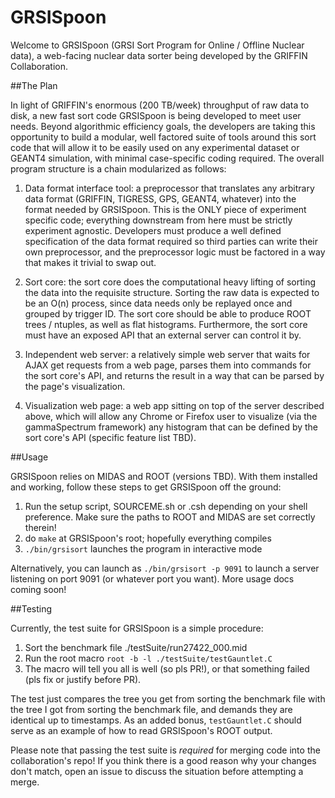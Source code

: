 GRSISpoon
=========

Welcome to GRSISpoon (GRSI Sort Program for Online / Offline Nuclear data), a web-facing nuclear data sorter being developed by the GRIFFIN Collaboration.

##The Plan

In light of GRIFFIN's enormous (200 TB/week) throughput of raw data to disk, a new fast sort code GRSISpoon is being developed to meet user needs.  Beyond algorithmic efficiency goals, the developers are taking this opportunity to build a modular, well factored suite of tools around this sort code that will allow it to be easily used on any experimental dataset or GEANT4 simulation, with minimal case-specific coding required.  The overall program structure is a chain modularized as follows:

1.  Data format interface tool: a preprocessor that translates any arbitrary data format (GRIFFIN, TIGRESS, GPS, GEANT4, whatever) into the format needed by GRSISpoon.  This is the ONLY piece of experiment specific code; everything downstream from here must be strictly experiment agnostic.  Developers must produce a well defined specification of the data format required so third parties can write their own preprocessor, and the preprocessor logic must be factored in a way that makes it trivial to swap out.

2.  Sort core: the sort core does the computational heavy lifting of sorting the data into the requisite structure.  Sorting the raw data is expected to be an O(n) process, since data needs only be replayed once and grouped by trigger ID.  The sort core should be able to produce ROOT trees / ntuples, as well as flat histograms.  Furthermore, the sort core must have an exposed API that an external server can control it by.

3.  Independent web server: a relatively simple web server that waits for AJAX get requests from a web page, parses them into commands for the sort core's API, and returns the result in a way that can be parsed by the page's visualization.  

4.  Visualization web page: a web app sitting on top of the server described above, which will allow any Chrome or Firefox user to visualize (via the gammaSpectrum framework) any histogram that can be defined by the sort core's API (specific feature list TBD).

##Usage

GRSISpoon relies on MIDAS and ROOT (versions TBD).  With them installed and working, follow these steps to get GRSISpoon off the ground:

1. Run the setup script, SOURCEME.sh or .csh depending on your shell preference.  Make sure the paths to ROOT and MIDAS are set correctly therein!
2. do `make` at GRSISpoon's root; hopefully everything compiles
3. `./bin/grsisort` launches the program in interactive mode

Alternatively, you can launch as `./bin/grsisort -p 9091` to launch a server listening on port 9091 (or whatever port you want).  More usage docs coming soon!

##Testing

Currently, the test suite for GRSISpoon is a simple procedure:

1.  Sort the benchmark file ./testSuite/run27422_000.mid
2.  Run the root macro `root -b -l ./testSuite/testGauntlet.C`
3.  The macro will tell you all is well (so pls PR!), or that something failed (pls fix or justify before PR).

The test just compares the tree you get from sorting the benchmark file with the tree I got from sorting the benchmark file, and demands they are identical up to timestamps.  As an added bonus, `testGauntlet.C` should serve as an example of how to read GRSISpoon's ROOT output.

Please note that passing the test suite is *required* for merging code into the collaboration's repo!  If you think there is a good reason why your changes don't match, open an issue to discuss the situation before attempting a merge.

